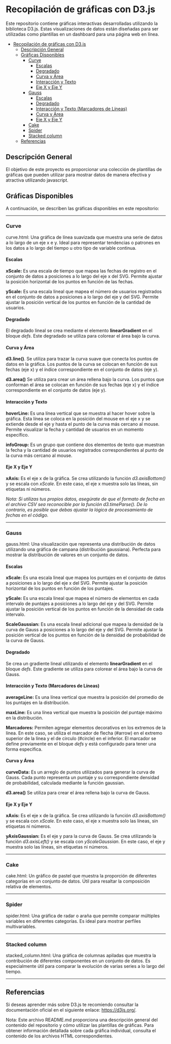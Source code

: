 # Recopilación de gráficas con D3.js 
Este repositorio contiene gráficas interactivas desarrolladas utilizando la biblioteca D3.js. Estas visualizaciones de datos están diseñadas para ser utilizadas como plantillas en un dashboard para una página web en línea.

- [Recopilación de gráficas con D3.js](#recopilación-de-gráficas-con-d3js)
  - [Descripción General](#descripción-general)
  - [Gráficas Disponibles](#gráficas-disponibles)
    - [Curve](#curve)
      - [Escalas](#escalas)
      - [Degradado](#degradado)
      - [Curva y Área](#curva-y-área)
      - [Interacción y Texto](#interacción-y-texto)
      - [Eje X y Eje Y](#eje-x-y-eje-y)
    - [Gauss](#gauss)
      - [Escalas](#escalas-1)
      - [Degradado](#degradado-1)
      - [Interacción y Texto (Marcadores de Líneas)](#interacción-y-texto-marcadores-de-líneas)
      - [Curva y Área](#curva-y-área-1)
      - [Eje X y Eje Y](#eje-x-y-eje-y-1)
    - [Cake](#cake)
    - [Spider](#spider)
    - [Stacked column](#stacked-column)
  - [Referencias](#referencias)


## Descripción General
El objetivo de este proyecto es proporcionar una colección de plantillas de gráficas que pueden utilizar para mostrar datos de manera efectiva y atractiva utilizando javascript.

## Gráficas Disponibles
A continuación, se describen las gráficas disponibles en este repositorio:
***

### Curve
curve.html: Una gráfica de línea suavizada que muestra una serie de datos a lo largo de un eje x e y. Ideal para representar tendencias o patrones en los datos a lo largo del tiempo u otro tipo de variable continua.

#### Escalas
**xScale:** Es una escala de tiempo que mapea las fechas de registro en el conjunto de datos a posiciones a lo largo del eje x del SVG. Permite ajustar la posición horizontal de los puntos en función de las fechas.

**yScale:** Es una escala lineal que mapea el número de usuarios registrados en el conjunto de datos a posiciones a lo largo del eje y del SVG. Permite ajustar la posición vertical de los puntos en función de la cantidad de usuarios.

#### Degradado
El degradado lineal se crea mediante el elemento **linearGradient** en el bloque *defs*. Este degradado se utiliza para colorear el área bajo la curva.

#### Curva y Área
**d3.line()**. Se utiliza para trazar la curva suave que conecta los puntos de datos en la gráfica. Los puntos de la curva se colocan en función de sus fechas (eje x) y el índice correspondiente en el conjunto de datos (eje y).

**d3.area()** Se utiliza para crear un área rellena bajo la curva. Los puntos que conforman el área se colocan en función de sus fechas (eje x) y el índice correspondiente en el conjunto de datos (eje y).

#### Interacción y Texto
**hoverLine:** Es una línea vertical que se muestra al hacer hover sobre la gráfica. Esta línea se coloca en la posición del mouse en el eje x y se extiende desde el eje y hasta el punto de la curva más cercano al mouse. Permite visualizar la fecha y cantidad de usuarios en un momento específico.

**infoGroup:** Es un grupo que contiene dos elementos de texto que muestran la fecha y la cantidad de usuarios registrados correspondientes al punto de la curva más cercano al mouse.

#### Eje X y Eje Y
**xAxis:** Es el eje x de la gráfica. Se crea utilizando la función *d3.axisBottom()* y se escala con *xScale*. En este caso, el eje x muestra solo las líneas, sin etiquetas ni números.

*Nota: Si utilizas tus propios datos, asegúrate de que el formato de fecha en el archivo CSV sea reconocible por la función d3.timeParse(). De lo contrario, es posible que debas ajustar la lógica de procesamiento de fechas en el código.*

***

### Gauss
gauss.html: Una visualización que representa una distribución de datos utilizando una gráfica de campana (distribución gaussiana). Perfecta para mostrar la distribución de valores en un conjunto de datos.

#### Escalas
**xScale:** Es una escala lineal que mapea los puntajes en el conjunto de datos a posiciones a lo largo del eje x del SVG. Permite ajustar la posición horizontal de los puntos en función de los puntajes.

**yScale:** Es una escala lineal que mapea el número de elementos en cada intervalo de puntajes a posiciones a lo largo del eje y del SVG. Permite ajustar la posición vertical de los puntos en función de la densidad de cada intervalo.

**ScaleGaussian:** Es una escala lineal adicional que mapea la densidad de la curva de Gauss a posiciones a lo largo del eje y del SVG. Permite ajustar la posición vertical de los puntos en función de la densidad de probabilidad de la curva de Gauss.

#### Degradado
Se crea un gradiente lineal utilizando el elemento **linearGradient** en el bloque *defs*. Este gradiente se utiliza para colorear el área bajo la curva de Gauss.

#### Interacción y Texto (Marcadores de Líneas)
**averageLine:** Es una línea vertical que muestra la posición del promedio de los puntajes en la distribución.

**maxLine:** Es una línea vertical que muestra la posición del puntaje máximo en la distribución. 

**Marcadores:** Permiten agregar elementos decorativos en los extremos de la línea. En este caso, se utiliza el marcador de flecha (#arrow) en el extremo superior de la línea y el de circulo (#circle) en el inferior. El marcador se define previamente en el bloque *defs* y está configurado para tener una forma especifica.

#### Curva y Área
**curveData:** Es un arreglo de puntos utilizados para generar la curva de Gauss. Cada punto representa un puntaje y su correspondiente densidad de probabilidad, calculada mediante la función gaussian.

**d3.area()** Se utiliza para crear el área rellena bajo la curva de Gauss.

#### Eje X y Eje Y
**xAxis:** Es el eje x de la gráfica. Se crea utilizando la función *d3.axisBottom()* y se escala con *xScale*. En este caso, el eje x muestra solo las líneas, sin etiquetas ni números.

**yAxisGaussian:** Es el eje y para la curva de Gauss. Se crea utilizando la función *d3.axisLeft()* y se escala con *yScaleGaussian*. En este caso, el eje y muestra solo las líneas, sin etiquetas ni números.
***

### Cake
cake.html: Un gráfico de pastel que muestra la proporción de diferentes categorías en un conjunto de datos. Útil para resaltar la composición relativa de elementos.

***

### Spider
spider.html: Una gráfica de radar o araña que permite comparar múltiples variables en diferentes categorías. Es ideal para mostrar perfiles multivariables.

***

### Stacked column
stacked_column.html: Una gráfica de columnas apiladas que muestra la contribución de diferentes componentes en un conjunto de datos. Es especialmente útil para comparar la evolución de varias series a lo largo del tiempo.

***

## Referencias

Si deseas aprender más sobre D3.js te recomiendo consultar la documentación oficial en el siguiente enlace: https://d3js.org/.

Nota: Este archivo README.md proporciona una descripción general del contenido del repositorio y cómo utilizar las plantillas de gráficas. Para obtener información detallada sobre cada gráfica individual, consulta el contenido de los archivos HTML correspondientes.
